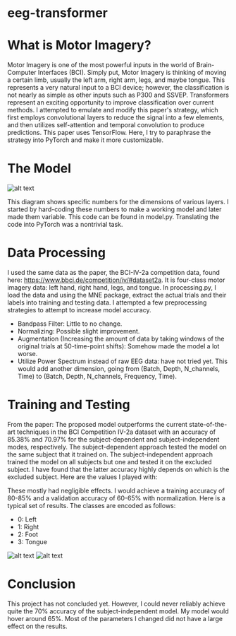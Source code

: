 # eeg-transformer


# What is Motor Imagery?

Motor Imagery is one of the most powerful inputs in the world of Brain-Computer Interfaces (BCI). Simply put, Motor Imagery is thinking of moving a certain limb, usually the left arm, right arm, legs, and maybe tongue. This represents a very natural input to a BCI device; however, the classification is not nearly as simple as other inputs such as P300 and SSVEP.
Transformers represent an exciting opportunity to improve classification over current methods. I attempted to emulate and modify this paper's strategy, which first employs convolutional layers to reduce the signal into a few elements, and then utilizes self-attention and temporal convolution to produce predictions. This paper uses TensorFlow. Here, I try to paraphrase the strategy into PyTorch and make it more customizable.

# The Model
![alt text](https://mxrtin-beep.github.io/images/atcnet.png)

This diagram shows specific numbers for the dimensions of various layers. I started by hard-coding these numbers to make a working model and later made them variable. This code can be found in model.py. Translating the code into PyTorch was a nontrivial task.

# Data Processing

I used the same data as the paper, the BCI-IV-2a competition data, found here: https://www.bbci.de/competition/iv/#dataset2a. It is four-class motor imagery data: left hand, right hand, legs, and tongue. In processing.py, I load the data and using the MNE package, extract the actual trials and their labels into training and testing data.
I attempted a few preprocessing strategies to attempt to increase model accuracy.

* Bandpass Filter: Little to no change.
* Normalizing: Possible slight improvement.
* Augmentation (Increasing the amount of data by taking windows of the original trials at 50-time-point shifts): Somehow made the model a lot worse.
* Utilize Power Spectrum instead of raw EEG data: have not tried yet. This would add another dimension, going from (Batch, Depth, N_channels, Time) to (Batch, Depth, N_channels, Frequency, Time).

# Training and Testing

From the paper: The proposed model outperforms the current state-of-the-art techniques in the BCI Competition IV-2a dataset with an accuracy of 85.38% and 70.97% for the subject-dependent and subject-independent modes, respectively. The subject-dependent approach tested the model on the same subject that it trained on. The subject-independent approach trained the model on all subjects but one and tested it on the excluded subject. I have found that the latter accuracy highly depends on which is the excluded subject.
Here are the values I played with:

These mostly had negligible effects. I would achieve a training accuracy of 80-85% and a validation accuracy of 60-65% with normalization. Here is a typical set of results. The classes are encoded as follows:
* 0: Left
* 1: Right
* 2: Foot
* 3: Tongue

![alt text](https://mxrtin-beep.github.io/images/2_accuracies_10000.png)
![alt text](https://mxrtin-beep.github.io/images/2_10000_confusionmatrix.png)

# Conclusion

This project has not concluded yet. However, I could never reliably achieve quite the 70% accuracy of the subject-independent model. My model would hover around 65%.
Most of the parameters I changed did not have a large effect on the results.
